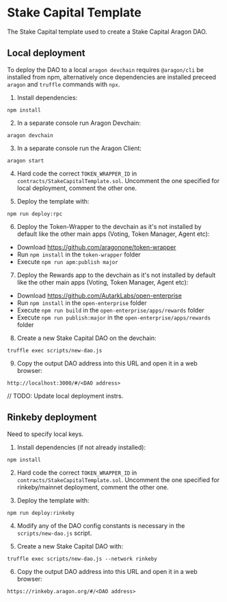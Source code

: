 # Stake Capital Template

The Stake Capital template used to create a Stake Capital Aragon DAO.

## Local deployment

To deploy the DAO to a local `aragon devchain` requires `@aragon/cli` be installed from npm, alternatively once 
dependencies are installed preceed `aragon` and `truffle` commands with `npx`.

1) Install dependencies:
```
npm install
```

2) In a separate console run Aragon Devchain:
```
aragon devchain
```

3) In a separate console run the Aragon Client:
```
aragon start
```

4) Hard code the correct `TOKEN_WRAPPER_ID` in `contracts/StakeCapitalTemplate.sol`. 
   Uncomment the one specified for local deployment, comment the other one.

5) Deploy the template with:
```
npm run deploy:rpc
```

6) Deploy the Token-Wrapper to the devchain as it's not installed by default like the other main apps (Voting, Token Manager, Agent etc):
- Download https://github.com/aragonone/token-wrapper
- Run `npm install` in the `token-wrapper` folder
- Execute `npm run apm:publish major`

7) Deploy the Rewards app to the devchain as it's not installed by default like the other main apps (Voting, Token Manager, Agent etc):
- Download https://github.com/AutarkLabs/open-enterprise
- Run `npm install` in the `open-enterprise` folder
- Execute `npm run build` in the `open-enterprise/apps/rewards` folder
- Execute `npm run publish:major` in the `open-enterprise/apps/rewards` folder

8) Create a new Stake Capital DAO on the devchain:
```
truffle exec scripts/new-dao.js
```

9) Copy the output DAO address into this URL and open it in a web browser:
```
http://localhost:3000/#/<DAO address>
```

// TODO: Update local deployment instrs.

## Rinkeby deployment

Need to specify local keys.

1) Install dependencies (if not already installed):
```
npm install
```

2) Hard code the correct `TOKEN_WRAPPER_ID` in `contracts/StakeCapitalTemplate.sol`. 
   Uncomment the one specified for rinkeby/mainnet deployment, comment the other one.

3) Deploy the template with:
```
npm run deploy:rinkeby
```

4) Modify any of the DAO config constants is necessary in the `scripts/new-dao.js` script. 

5) Create a new Stake Capital DAO with:
```
truffle exec scripts/new-dao.js --network rinkeby
```

6) Copy the output DAO address into this URL and open it in a web browser:
```
https://rinkeby.aragon.org/#/<DAO address>
```

